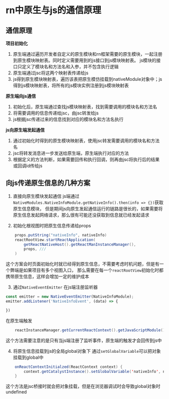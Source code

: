 # rn中原生与js的通信原理

## 通信原理
**项目初始化**<br/>
1. 原生端通过遍历开发者自定义的原生模块和rn框架需要的原生模块，一起注册到原生模块映射表。同时定义需要用到的js接口到js模块映射表。
js模块的接口只定义了模块名和方法名和入参，并不包含执行逻辑
2. 原生端通过jsc将这两个映射表传递给js
3. js得到原生模块映射表，遍历该表把原生模仿挂载到nativeModule对象中；js得到js模块映射表，将所有的js模块实例注册到js模块映射表

**原生端向js通信**
1. 初始化后，原生端通过查找js模块映射表，找到需要调用的模块名和方法名
2. 将需要调用的信息传递给jsc，由jsc转发给js
3. js根据jsc传递过来的信息找到对应的模块名和方法名执行

**js向原生端发起通信**
1. 通过初始化时得到的原生模块映射表，使用jsc转发需要调用的模块名和方法名
2. jsc将转发消息进一步发送给原生端，原生端执行对应的方法
3. 根据定义的方法判断，如果需要回传和执行回调，则再由jsc将执行后的结果或回调id传给js

## 向js传递原生信息的几种方案
1. 直接向原生模块发起通信
js端通过`NativeModules.NativeInfoModule.getNativeInfo().then(info => {})`获取原生信息模块，
但是期间js向原生发起通信运行的链路是很长的，如果需要将原生信息发起网络请求，那么很有可能还没获取到信息就已经发起请求

2. 初始化根视图时把原生信息传递给props
```java
    props.putString("nativeInfo", nativeInfo)
    reactRootView.startReactApplication(
        getReactNativeHost().getReactManInstanceManager(),
        props, ///
    )
```
这个方案会时页面初始化时就已经得到原生信息，不需要考虑时机问题，但是有一个弊端是如果项目有多个视图入口，
那么需要在每一个`reactRootView`初始化时都携带原生信息，这样会增加一定的维护成本

3. 通过`NativeEventEmitter`
在js端注册监听器
```javascript
const emitter = new NativeEventEmitter(NativeInfoModule);
emitter.addListener('NativeInfoEvent', (data) => {

})
```

在原生端触发
```java
    reactInstanceManager.getCurrentReactContext().getJavaScriptModule().emit('NativeInfoEvent', nativeInfo)
```
这个方法需要注意的是只有当js端注册了监听事件，原生端的触发才会回传到js中

4. 将原生信息挂载到js的全局global对象下
通过`setGlobalVariable`可以把对象挂载到global中
```java
    onReactContextInitialzed(ReactContext context) {
        context.getCatalystInstance().setGlobalVariable('nativeInfo', nativeInfo)
    }
```
这个方法是jsc桥接时就会把对象挂载，但是在浏览器调试时会导致global对象时undefined